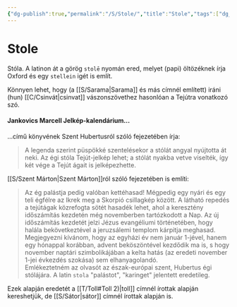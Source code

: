 ```yaml
---
{"dg-publish":true,"permalink":"/S/Stole/","title":"Stole","tags":["dg_uploaded"],"created":"2023-11-17T05:31","updated":"2023-11-17T05:31"}
---
```



# Stole

Stóla. A latinon át a görög `stolē` nyomán ered, melyet (papi) öltözéknek írja Oxford és egy `stellein` igét is említ.  

Könnyen lehet, hogy (a [[S/Sarama\|Sarama]] és más címnél említett) iráni (hun) [[C/Csinvát\|csinvat]] vászonszövethez hasonlóan a Tejútra vonatkozó szó.  

#### Jankovics Marcell Jelkép-kalendárium...

...című könyvének Szent Hubertusról szóló fejezetében írja:  
> A legenda szerint püspökké szentelésekor a stólát angyal nyújtotta át neki. Az égi stóla Tejút-jelkép lehet; a stólát nyakba vetve viselték, így két vége a Tejút ágait is jelképezhette.  

[[S/Szent Márton\|Szent Márton]]ról szóló fejezetében is említi:  
> Az ég palástja pedig valóban kettéhasad! Mégpedig egy nyári és egy teli égfélre az Ikrek meg a Skorpió csillagkép között. A látható repedés a tejútágak közrefogta sötét hasadék lehet, ahol a keresztény időszámítás kezdetén még novemberben tartózkodott a Nap. Az új időszámítás kezdetét jelzi Jézus evangéliumi történetében, hogy halála bekövetkeztével a jeruzsálemi templom kárpitja meghasad. Megjegyezni kívánom, hogy az egyházi év nem január 1-jével, hanem egy hónappal korábban, advent beköszöntével kezdődik ma is, s hogy november naptári szimbolikájában a kelta hatás (az eredeti november 1-jei évkezdés szokása) sem elhanyagolandó.  
> Emlékeztetném az olvasót az észak-európai szent, Hubertus égi stólájára. A latin `stola` "palástot", "karinget" jelentett eredetileg.  

Ezek alapján eredetét a [[T/Toll#Toll 2)\|toll]] címnél írottak alapján kereshetjük, de [[S/Sátor\|sátor]] címnél írottak alapján is.  